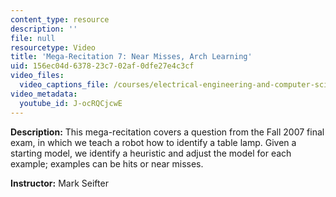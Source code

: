 ```yaml
---
content_type: resource
description: ''
file: null
resourcetype: Video
title: 'Mega-Recitation 7: Near Misses, Arch Learning'
uid: 156ec04d-6378-23c7-02af-0dfe27e4c3cf
video_files:
  video_captions_file: /courses/electrical-engineering-and-computer-science/6-034-artificial-intelligence-fall-2010/mega-recitation-videos/mega-recitation-7-near-misses-arch-learning/J-ocRQCjcwE.vtt
video_metadata:
  youtube_id: J-ocRQCjcwE
---
```


**Description:** This mega-recitation covers a question from the Fall 2007 final exam, in which we teach a robot how to identify a table lamp. Given a starting model, we identify a heuristic and adjust the model for each example; examples can be hits or near misses.

**Instructor:** Mark Seifter